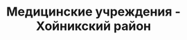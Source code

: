 ---
district_id: 3-21-0
district_name: Хойникский район
title: Медицинские учреждения - Хойникский район
---